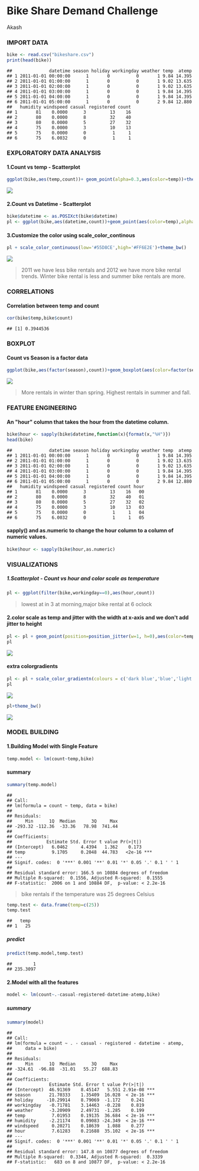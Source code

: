 Bike Share Demand Challenge
================
Akash

### IMPORT DATA

``` r
bike <- read.csv("bikeshare.csv")
print(head(bike))
```

    ##              datetime season holiday workingday weather temp  atemp
    ## 1 2011-01-01 00:00:00      1       0          0       1 9.84 14.395
    ## 2 2011-01-01 01:00:00      1       0          0       1 9.02 13.635
    ## 3 2011-01-01 02:00:00      1       0          0       1 9.02 13.635
    ## 4 2011-01-01 03:00:00      1       0          0       1 9.84 14.395
    ## 5 2011-01-01 04:00:00      1       0          0       1 9.84 14.395
    ## 6 2011-01-01 05:00:00      1       0          0       2 9.84 12.880
    ##   humidity windspeed casual registered count
    ## 1       81    0.0000      3         13    16
    ## 2       80    0.0000      8         32    40
    ## 3       80    0.0000      5         27    32
    ## 4       75    0.0000      3         10    13
    ## 5       75    0.0000      0          1     1
    ## 6       75    6.0032      0          1     1

### EXPLORATORY DATA ANALYSIS

#### 1.Count vs temp - Scatterplot

``` r
ggplot(bike,aes(temp,count))+ geom_point(alpha=0.3,aes(color=temp))+theme_bw()
```

![](Bike_Sharing_Demand_Challenge_files/figure-markdown_github/unnamed-chunk-3-1.png)

#### 2.Count vs Datetime - Scatterplot

``` r
bike$datetime <- as.POSIXct(bike$datetime)
pl <- ggplot(bike,aes(datetime,count))+geom_point(aes(color=temp),alpha=0.5)
```

#### 3.Customize the color using scale\_color\_continous

``` r
pl + scale_color_continuous(low='#55D8CE',high='#FF6E2E')+theme_bw()
```

![](Bike_Sharing_Demand_Challenge_files/figure-markdown_github/unnamed-chunk-5-1.png)

> 2011 we have less bike rentals and 2012 we have more bike rental trends. Winter bike rental is less and summer bike rentals are more.

### CORRELATIONS

#### Correlation between temp and count

``` r
cor(bike$temp,bike$count)
```

    ## [1] 0.3944536

### BOXPLOT

#### Count vs Season is a factor data

``` r
ggplot(bike,aes(factor(season),count))+geom_boxplot(aes(color=factor(season)))+theme_bw()
```

![](Bike_Sharing_Demand_Challenge_files/figure-markdown_github/unnamed-chunk-7-1.png)

> More rentals in winter than spring. Highest rentals in summer and fall.

### FEATURE ENGINEERING

#### An "hour" column that takes the hour from the datetime column.

``` r
bike$hour <- sapply(bike$datetime,function(x){format(x,"%H")})
head(bike)
```

    ##              datetime season holiday workingday weather temp  atemp
    ## 1 2011-01-01 00:00:00      1       0          0       1 9.84 14.395
    ## 2 2011-01-01 01:00:00      1       0          0       1 9.02 13.635
    ## 3 2011-01-01 02:00:00      1       0          0       1 9.02 13.635
    ## 4 2011-01-01 03:00:00      1       0          0       1 9.84 14.395
    ## 5 2011-01-01 04:00:00      1       0          0       1 9.84 14.395
    ## 6 2011-01-01 05:00:00      1       0          0       2 9.84 12.880
    ##   humidity windspeed casual registered count hour
    ## 1       81    0.0000      3         13    16   00
    ## 2       80    0.0000      8         32    40   01
    ## 3       80    0.0000      5         27    32   02
    ## 4       75    0.0000      3         10    13   03
    ## 5       75    0.0000      0          1     1   04
    ## 6       75    6.0032      0          1     1   05

#### sapply() and as.numeric to change the hour column to a column of numeric values.

``` r
bike$hour <- sapply(bike$hour,as.numeric)
```

### VISUALIZATIONS

##### 1.Scatterplot - Count vs hour and color scale as temperature

``` r
pl <- ggplot(filter(bike,workingday==0),aes(hour,count))
```

> lowest at in 3 at morning,major bike rental at 6 oclock

#### 2.color scale as temp and jitter with the width at x-axis and we don't add jitter to height

``` r
pl <- pl + geom_point(position=position_jitter(w=1, h=0),aes(color=temp),alpha=0.5)
pl
```

![](Bike_Sharing_Demand_Challenge_files/figure-markdown_github/unnamed-chunk-11-1.png)

#### extra colorgradients

``` r
pl <- pl + scale_color_gradientn(colours = c('dark blue','blue','light blue','light green','yellow','orange','red'))
pl
```

![](Bike_Sharing_Demand_Challenge_files/figure-markdown_github/unnamed-chunk-12-1.png)

``` r
pl+theme_bw()
```

![](Bike_Sharing_Demand_Challenge_files/figure-markdown_github/unnamed-chunk-12-2.png)

### MODEL BUILDING

#### 1.Building Model with Single Feature

``` r
temp.model <- lm(count~temp,bike)
```

#### summary

``` r
summary(temp.model)
```

    ## 
    ## Call:
    ## lm(formula = count ~ temp, data = bike)
    ## 
    ## Residuals:
    ##     Min      1Q  Median      3Q     Max 
    ## -293.32 -112.36  -33.36   78.98  741.44 
    ## 
    ## Coefficients:
    ##             Estimate Std. Error t value Pr(>|t|)    
    ## (Intercept)   6.0462     4.4394   1.362    0.173    
    ## temp          9.1705     0.2048  44.783   <2e-16 ***
    ## ---
    ## Signif. codes:  0 '***' 0.001 '**' 0.01 '*' 0.05 '.' 0.1 ' ' 1
    ## 
    ## Residual standard error: 166.5 on 10884 degrees of freedom
    ## Multiple R-squared:  0.1556, Adjusted R-squared:  0.1555 
    ## F-statistic:  2006 on 1 and 10884 DF,  p-value: < 2.2e-16

> bike rentals if the temperature was 25 degrees Celsius

``` r
temp.test <- data.frame(temp=c(25))
temp.test
```

    ##   temp
    ## 1   25

##### predict

``` r
predict(temp.model,temp.test)
```

    ##        1 
    ## 235.3097

#### 2.Model with all the features

``` r
model <- lm(count~.-casual-registered-datetime-atemp,bike)
```

##### summary

``` r
summary(model)
```

    ## 
    ## Call:
    ## lm(formula = count ~ . - casual - registered - datetime - atemp, 
    ##     data = bike)
    ## 
    ## Residuals:
    ##     Min      1Q  Median      3Q     Max 
    ## -324.61  -96.88  -31.01   55.27  688.83 
    ## 
    ## Coefficients:
    ##              Estimate Std. Error t value Pr(>|t|)    
    ## (Intercept)  46.91369    8.45147   5.551 2.91e-08 ***
    ## season       21.70333    1.35409  16.028  < 2e-16 ***
    ## holiday     -10.29914    8.79069  -1.172    0.241    
    ## workingday   -0.71781    3.14463  -0.228    0.819    
    ## weather      -3.20909    2.49731  -1.285    0.199    
    ## temp          7.01953    0.19135  36.684  < 2e-16 ***
    ## humidity     -2.21174    0.09083 -24.349  < 2e-16 ***
    ## windspeed     0.20271    0.18639   1.088    0.277    
    ## hour          7.61283    0.21688  35.102  < 2e-16 ***
    ## ---
    ## Signif. codes:  0 '***' 0.001 '**' 0.01 '*' 0.05 '.' 0.1 ' ' 1
    ## 
    ## Residual standard error: 147.8 on 10877 degrees of freedom
    ## Multiple R-squared:  0.3344, Adjusted R-squared:  0.3339 
    ## F-statistic:   683 on 8 and 10877 DF,  p-value: < 2.2e-16
